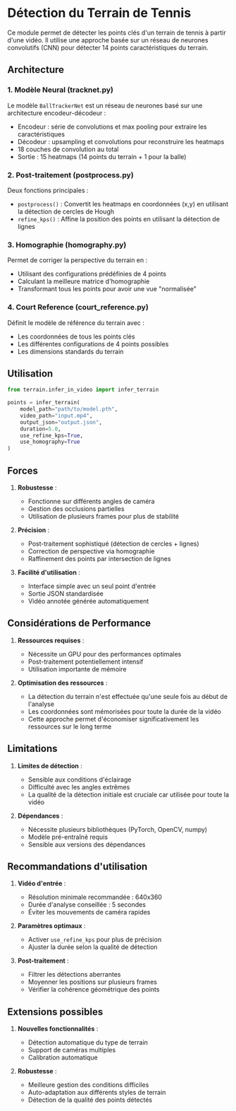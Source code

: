 # Détection du Terrain de Tennis

Ce module permet de détecter les points clés d'un terrain de tennis à partir d'une vidéo. Il utilise une approche basée sur un réseau de neurones convolutifs (CNN) pour détecter 14 points caractéristiques du terrain.

## Architecture

### 1. Modèle Neural (tracknet.py)

Le modèle `BallTrackerNet` est un réseau de neurones basé sur une architecture encodeur-décodeur :
- Encodeur : série de convolutions et max pooling pour extraire les caractéristiques
- Décodeur : upsampling et convolutions pour reconstruire les heatmaps
- 18 couches de convolution au total
- Sortie : 15 heatmaps (14 points du terrain + 1 pour la balle)

### 2. Post-traitement (postprocess.py)

Deux fonctions principales :
- `postprocess()` : Convertit les heatmaps en coordonnées (x,y) en utilisant la détection de cercles de Hough
- `refine_kps()` : Affine la position des points en utilisant la détection de lignes

### 3. Homographie (homography.py)

Permet de corriger la perspective du terrain en :
- Utilisant des configurations prédéfinies de 4 points
- Calculant la meilleure matrice d'homographie
- Transformant tous les points pour avoir une vue "normalisée"

### 4. Court Reference (court_reference.py)

Définit le modèle de référence du terrain avec :
- Les coordonnées de tous les points clés
- Les différentes configurations de 4 points possibles
- Les dimensions standards du terrain

## Utilisation

```python
from terrain.infer_in_video import infer_terrain

points = infer_terrain(
    model_path="path/to/model.pth",
    video_path="input.mp4",
    output_json="output.json",
    duration=5.0,
    use_refine_kps=True,
    use_homography=True
)
```

## Forces

1. **Robustesse** :
   - Fonctionne sur différents angles de caméra
   - Gestion des occlusions partielles
   - Utilisation de plusieurs frames pour plus de stabilité

2. **Précision** :
   - Post-traitement sophistiqué (détection de cercles + lignes)
   - Correction de perspective via homographie
   - Raffinement des points par intersection de lignes

3. **Facilité d'utilisation** :
   - Interface simple avec un seul point d'entrée
   - Sortie JSON standardisée
   - Vidéo annotée générée automatiquement

## Considérations de Performance

1. **Ressources requises** :
   - Nécessite un GPU pour des performances optimales
   - Post-traitement potentiellement intensif
   - Utilisation importante de mémoire

2. **Optimisation des ressources** :
   - La détection du terrain n'est effectuée qu'une seule fois au début de l'analyse
   - Les coordonnées sont mémorisées pour toute la durée de la vidéo
   - Cette approche permet d'économiser significativement les ressources sur le long terme

## Limitations

1. **Limites de détection** :
   - Sensible aux conditions d'éclairage
   - Difficulté avec les angles extrêmes
   - La qualité de la détection initiale est cruciale car utilisée pour toute la vidéo

2. **Dépendances** :
   - Nécessite plusieurs bibliothèques (PyTorch, OpenCV, numpy)
   - Modèle pré-entraîné requis
   - Sensible aux versions des dépendances


## Recommandations d'utilisation

1. **Vidéo d'entrée** :
   - Résolution minimale recommandée : 640x360
   - Durée d'analyse conseillée : 5 secondes
   - Éviter les mouvements de caméra rapides

2. **Paramètres optimaux** :
   - Activer `use_refine_kps` pour plus de précision
   - Ajuster la durée selon la qualité de détection

3. **Post-traitement** :
   - Filtrer les détections aberrantes
   - Moyenner les positions sur plusieurs frames
   - Vérifier la cohérence géométrique des points

## Extensions possibles


1. **Nouvelles fonctionnalités** :
   - Détection automatique du type de terrain
   - Support de caméras multiples
   - Calibration automatique

2. **Robustesse** :
   - Meilleure gestion des conditions difficiles
   - Auto-adaptation aux différents styles de terrain
   - Détection de la qualité des points détectés
```
